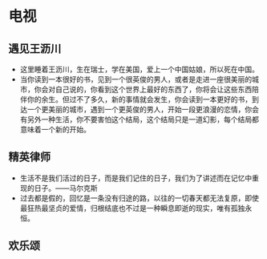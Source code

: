 # 电视

## 遇见王沥川

- 这里睡着王沥川，生在瑞士，学在美国，爱上一个中国姑娘，所以死在中国。
- 当你读到一本很好的书，见到一个很英俊的男人，或者是走进一座很美丽的城市，你会对自己说的，你看到这个世界上最好的东西了，你将会让这些东西陪伴你的余生。但过不了多久，新的事情就会发生，你会读到一本更好的书，到达一个更美丽的城市，遇到一个更英俊的男人，开始一段更浪漫的恋情，你会有另外一种生活，你不要害怕这个结局，这个结局只是一道幻影，每个结局都意味着一个新的开始。

## 精英律师

- 生活不是我们活过的日子，而是我们记住的日子，我们为了讲述而在记忆中重现的日子。——马尔克斯
- 过去都是假的，回忆是一条没有归途的路，以往的一切春天都无法复原，即使最狂热最坚贞的爱情，归根结底也不过是一种瞬息即逝的现实，唯有孤独永恒。

## 欢乐颂
